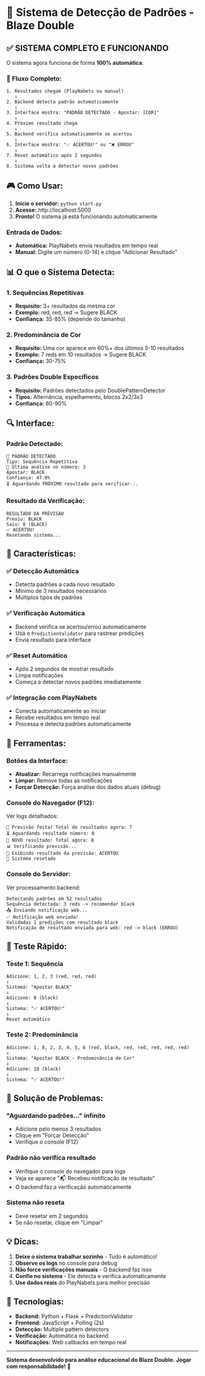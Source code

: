 # 🎯 Sistema de Detecção de Padrões - Blaze Double

## ✅ SISTEMA COMPLETO E FUNCIONANDO

O sistema agora funciona de forma **100% automática**:

### 🔄 Fluxo Completo:

```
1. Resultados chegam (PlayNabets ou manual)
   ↓
2. Backend detecta padrão automaticamente
   ↓
3. Interface mostra: "PADRÃO DETECTADO - Apostar: [COR]"
   ↓
4. Próximo resultado chega
   ↓
5. Backend verifica automaticamente se acertou
   ↓
6. Interface mostra: "✅ ACERTOU!" ou "❌ ERROU"
   ↓
7. Reset automático após 2 segundos
   ↓
8. Sistema volta a detectar novos padrões
```

## 🎮 Como Usar:

1. **Inicie o servidor:** `python start.py`
2. **Acesse:** http://localhost:5000
3. **Pronto!** O sistema já está funcionando automaticamente

### Entrada de Dados:

- **Automática:** PlayNabets envia resultados em tempo real
- **Manual:** Digite um número (0-14) e clique "Adicionar Resultado"

## 📊 O que o Sistema Detecta:

### 1. Sequências Repetitivas

- **Requisito:** 3+ resultados da mesma cor
- **Exemplo:** red, red, red → Sugere BLACK
- **Confiança:** 35-85% (depende do tamanho)

### 2. Predominância de Cor

- **Requisito:** Uma cor aparece em 60%+ dos últimos 5-10 resultados
- **Exemplo:** 7 reds em 10 resultados → Sugere BLACK
- **Confiança:** 30-75%

### 3. Padrões Double Específicos

- **Requisito:** Padrões detectados pelo DoublePatternDetector
- **Tipos:** Alternância, espelhamento, blocos 2x2/3x3
- **Confiança:** 60-90%

## 🔍 Interface:

### Padrão Detectado:

```
🔔 PADRÃO DETECTADO
Tipo: Sequência Repetitiva
📍 Última análise no número: 3
Apostar: BLACK
Confiança: 47.0%
⏳ Aguardando PRÓXIMO resultado para verificar...
```

### Resultado da Verificação:

```
RESULTADO DA PREVISÃO
Previu: BLACK
Saiu: 8 (BLACK)
✅ ACERTOU!
Resetando sistema...
```

## 🎯 Características:

### ✅ Detecção Automática

- Detecta padrões a cada novo resultado
- Mínimo de 3 resultados necessários
- Múltiplos tipos de padrões

### ✅ Verificação Automática

- Backend verifica se acertou/errou automaticamente
- Usa o `PredictionValidator` para rastrear predições
- Envia resultado para interface

### ✅ Reset Automático

- Após 2 segundos de mostrar resultado
- Limpa notificações
- Começa a detectar novos padrões imediatamente

### ✅ Integração com PlayNabets

- Conecta automaticamente ao iniciar
- Recebe resultados em tempo real
- Processa e detecta padrões automaticamente

## 🔧 Ferramentas:

### Botões da Interface:

- **Atualizar:** Recarrega notificações manualmente
- **Limpar:** Remove todas as notificações
- **Forçar Detecção:** Força análise dos dados atuais (debug)

### Console do Navegador (F12):

Ver logs detalhados:

```
📌 Previsão feita! Total de resultados agora: 7
⏳ Aguardando resultado número: 8
🎲 NOVO resultado! Total agora: 8
📊 Verificando previsão...
🎯 Exibindo resultado da previsão: ACERTOU
🔄 Sistema resetado
```

### Console do Servidor:

Ver processamento backend:

```
Detectando padrões em 52 resultados
Sequência detectada: 3 reds -> recomendar black
📤 Enviando notificação web...
✅ Notificação web enviada!
Validadas 1 predições com resultado black
Notificação de resultado enviada para web: red -> black (ERROU)
```

## 🧪 Teste Rápido:

### Teste 1: Sequência

```
Adicione: 1, 2, 3 (red, red, red)
↓
Sistema: "Apostar BLACK"
↓
Adicione: 8 (black)
↓
Sistema: "✅ ACERTOU!"
↓
Reset automático
```

### Teste 2: Predominância

```
Adicione: 1, 8, 2, 3, 4, 5, 6 (red, black, red, red, red, red, red)
↓
Sistema: "Apostar BLACK - Predominância de Cor"
↓
Adicione: 10 (black)
↓
Sistema: "✅ ACERTOU!"
```

## 🐛 Solução de Problemas:

### "Aguardando padrões..." infinito

- Adicione pelo menos 3 resultados
- Clique em "Forçar Detecção"
- Verifique o console (F12)

### Padrão não verifica resultado

- Verifique o console do navegador para logs
- Veja se aparece "📬 Recebeu notificação de resultado"
- O backend faz a verificação automaticamente

### Sistema não reseta

- Deve resetar em 2 segundos
- Se não resetar, clique em "Limpar"

## 💡 Dicas:

1. **Deixe o sistema trabalhar sozinho** - Tudo é automático!
2. **Observe os logs** no console para debug
3. **Não force verificações manuais** - O backend faz isso
4. **Confie no sistema** - Ele detecta e verifica automaticamente
5. **Use dados reais** do PlayNabets para melhor precisão

## 🚀 Tecnologias:

- **Backend:** Python + Flask + PredictionValidator
- **Frontend:** JavaScript + Polling (2s)
- **Detecção:** Multiple pattern detectors
- **Verificação:** Automática no backend
- **Notificações:** Web callbacks em tempo real

---

**Sistema desenvolvido para análise educacional do Blaze Double.**
**Jogar com responsabilidade!** 🎲


